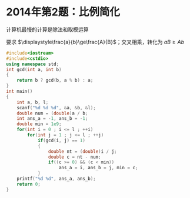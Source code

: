 # 2014年第2题：比例简化
计算机最慢的计算是除法和取模运算

要求 $\displaystyle\frac{a}{b}\ge\frac{A}{B}$；交叉相乘，转化为 $aB\ge Ab$
```cpp
#include<iostream>
#include<cstdio>
using namespace std;
int gcd(int a, int b)
{
	return b ? gcd(b, a % b) : a;
}
int main()
{
	int a, b, l;
	scanf("%d %d %d", &a, &b, &l);
	double num = (double)a / b;
	int ans_a = -1, ans_b = -1;
	double min = 1e9;
	for(int i = 0 ; i <= l ; ++i)
		for(int j = 1 ; j <= l ; ++j)
			if(gcd(i, j) == 1)
			{
				double nt = (double)i / j;
				double c = nt - num;
				if((c >= 0) && (c < min))
					ans_a = i, ans_b = j, min = c;
			}
	printf("%d %d", ans_a, ans_b);
	return 0;
}
```
